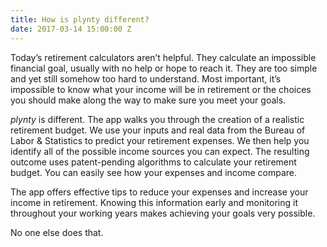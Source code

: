 ```yaml
---
title: How is plynty different?
date: 2017-03-14 15:00:00 Z
---
```


Today’s retirement calculators aren’t helpful. They calculate an impossible financial goal, usually with no help or hope to reach it. They are too simple and yet still somehow too hard to understand. Most important, it’s impossible to know what your income will be in retirement or the choices you should make along the way to make sure you meet your goals.

*plynty* is different. The app walks you through the creation of a realistic retirement budget. We use your inputs and real data from the Bureau of Labor & Statistics to predict your retirement expenses. We then help you identify all of the possible income sources you can expect. The resulting outcome uses patent-pending algorithms to calculate your retirement budget. You can easily see how your expenses and income compare.  

The app offers effective tips to reduce your expenses and increase your income in retirement.  Knowing this information early and monitoring it throughout your working years makes achieving your goals very possible.  

No one else does that.